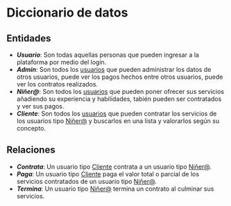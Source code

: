 # Diccionario de datos
## Entidades
* ***Usuario***: Son todas aquellas personas que pueden ingresar a la plataforma por medio del login.
* ***Admin***: Son todos los <u>usuarios</u> que pueden administrar los datos de otros usuarios, puede ver los pagos hechos entre otros usuarios, puede ver los contratos realizados.
* ***Niñer@***: Son todos los <u>usuarios</u> que pueden poner ofrecer sus servicios añadiendo su experiencia y habilidades, tabién pueden ser contratados y ver sus pagos.
*  ***Cliente***: Son todos los <u>usuarios</u> que pueden contratar los servicios de los usuarios tipo <u>Niñer@</u> y buscarlos en una lista y valorarlos según su concepto.
## Relaciones
* ***Contrata***: Un usuario tipo <u>Cliente</u> contrata a un usuario tipo <u>Niñer@</u>.
* ***Paga***: Un usuario tipo <u>Cliente</u> paga el valor total o parcial de los servicios contratados de un usuario tipo <u>Niñer@</u>.
* ***Termina***: Un usuario tipo <u>Niñer@</u> termina un contrato al culminar sus servicios.
